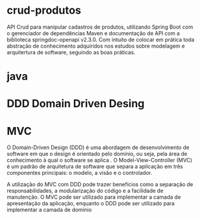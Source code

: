 # crud-produtos

API Crud para manipular cadastros de produtos, utilizando Spring Boot com o gerenciador de dependências Maven e documentação de API com a biblioteca springdoc-openapi v2.3.0.
Com intuito de colocar em prática toda abstração de conhecimento adquiridos nos estudos sobre modelagem e arquitertura de software, seguindo as boas práticas. 

# java

# DDD Domain Driven Desing

# MVC

O Domain-Driven Design (DDD) é uma abordagem de desenvolvimento de software
em que o design é orientado pelo domínio, ou seja, pela área de conhecimento à qual o software se aplica . O
Model-View-Controller (MVC) é um padrão de arquitetura de software que separa a aplicação em três componentes
principais: o modelo, a visão e o controlador.

A utilização do MVC com DDD pode trazer benefícios como a separação de responsabilidades, a modularização do código e a
facilidade de manutenção. O MVC pode ser utilizado para implementar a camada de apresentação da aplicação, enquanto o
DDD pode ser utilizado para implementar a camada de domínio
